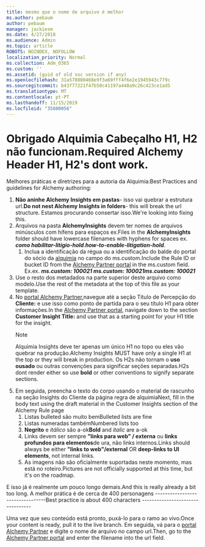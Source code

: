 ```yaml
---
title: mesmo que o nome de arquivo é melhor
ms.author: pebaum
author: pebaum
manager: jackiesm
ms.date: 4/27/2018
ms.audience: Admin
ms.topic: article
ROBOTS: NOINDEX, NOFOLLOW
localization_priority: Normal
ms.collection: Adm_O365
ms.custom: ''
ms.assetid: (guid of old soc version if any)
ms.openlocfilehash: 31a578800468e9f3a69fff4f6e2e1945943c779c
ms.sourcegitcommit: b43f77221f47b50c41197a448a9c26c423ce1ad5
ms.translationtype: MT
ms.contentlocale: pt-PT
ms.lasthandoff: 11/15/2019
ms.locfileid: "35800056"
---
```

# <a name="required-alchemy-header-h1-h2s-dont-work"></a><span data-ttu-id="4f3e7-102">Obrigado Alquimia Cabeçalho H1, H2 não funcionam.</span><span class="sxs-lookup"><span data-stu-id="4f3e7-102">Required Alchemy Header H1, H2's dont work.</span></span>
<span data-ttu-id="4f3e7-103">Melhores práticas e diretrizes para a autoria da Alquimia:</span><span class="sxs-lookup"><span data-stu-id="4f3e7-103">Best Practices and guidelines for Alchemy authoring:</span></span>

1. <span data-ttu-id="4f3e7-104">**Não aninhe Alchemy Insights em pastas**- isso vai quebrar a estrutura url.</span><span class="sxs-lookup"><span data-stu-id="4f3e7-104">**Do not nest Alchemy Insights in folders**- this will break the url structure.</span></span> <span data-ttu-id="4f3e7-105">Estamos procurando consertar isso.</span><span class="sxs-lookup"><span data-stu-id="4f3e7-105">We're looking into fixing this.</span></span>
1. <span data-ttu-id="4f3e7-106">Arquivos na pasta **AlchemyInsights** devem ter nomes de arquivos minúsculos com hífens para espaços ex.</span><span class="sxs-lookup"><span data-stu-id="4f3e7-106">Files in the **AlchemyInsights** folder should have lowercase filenames with hyphens for spaces ex.</span></span> <span data-ttu-id="4f3e7-107">***como habilitar-litígio-hold***.</span><span class="sxs-lookup"><span data-stu-id="4f3e7-107">***how-to-enable-litigation-hold***.</span></span>
    1. <span data-ttu-id="4f3e7-108">Inclua a identificação da régua ou a identificação do balde do portal do sócio da [alquimia](https://alchemyportal.azurewebsites.net) no campo do ms.custom.</span><span class="sxs-lookup"><span data-stu-id="4f3e7-108">Include the Rule ID or bucket ID from the [Alchemy Partner portal](https://alchemyportal.azurewebsites.net) in the ms.custom field.</span></span> <span data-ttu-id="4f3e7-109">Ex.</span><span class="sxs-lookup"><span data-stu-id="4f3e7-109">ex.</span></span> <span data-ttu-id="4f3e7-110">***ms.custom: 100021 ms.custom: 100021***</span><span class="sxs-lookup"><span data-stu-id="4f3e7-110">***ms.custom: 100021***</span></span>
1. <span data-ttu-id="4f3e7-111">Use o resto dos metadados na parte superior deste arquivo como modelo.</span><span class="sxs-lookup"><span data-stu-id="4f3e7-111">Use the rest of the metadata at the top of this file as your template.</span></span>
1. <span data-ttu-id="4f3e7-112">No [portal Alchemy Partner,](https://alchemyportal.azurewebsites.net)navegue até a seção Título de Percepção do **Cliente:** e use isso como ponto de partida para o seu título H1 para obter informações.</span><span class="sxs-lookup"><span data-stu-id="4f3e7-112">In the [Alchemy Partner portal](https://alchemyportal.azurewebsites.net), navigate down to the section **Customer Insight Title:** and use that as a starting point for your H1 title for the insight.</span></span> 
    > [!NOTE]
    > <span data-ttu-id="4f3e7-113">Alquimia Insights deve ter apenas um único H1 no topo ou eles vão quebrar na produção.</span><span class="sxs-lookup"><span data-stu-id="4f3e7-113">Alchemy Insights MUST have only a single H1 at the top or they will break in production.</span></span> <span data-ttu-id="4f3e7-114">Os H2s não tornam o **uso ousado** ou outras convenções para significar seções separadas.</span><span class="sxs-lookup"><span data-stu-id="4f3e7-114">H2s dont render either so use **bold** or other conventions to signify separate sections.</span></span>
1. <span data-ttu-id="4f3e7-115">Em seguida, preencha o texto do corpo usando o material de rascunho na seção Insights do Cliente da página regra de alquimia</span><span class="sxs-lookup"><span data-stu-id="4f3e7-115">Next, fill in the body text using the draft material in the Customer Insights section of the Alchemy Rule page</span></span>
    1. <span data-ttu-id="4f3e7-116">Listas bulleted são muito bem</span><span class="sxs-lookup"><span data-stu-id="4f3e7-116">Bulleted lists are fine</span></span>
    1. <span data-ttu-id="4f3e7-117">Listas numeradas também</span><span class="sxs-lookup"><span data-stu-id="4f3e7-117">Numbered lists too</span></span>
    1. <span data-ttu-id="4f3e7-118">**Negrito** e *itálico* são a-ok</span><span class="sxs-lookup"><span data-stu-id="4f3e7-118">**Bold** and *italic* are a-ok</span></span>
    1. <span data-ttu-id="4f3e7-119">Links devem ser sempre **"links para web" / externa** ou **links profundos para elementos**de ura, não links internos.</span><span class="sxs-lookup"><span data-stu-id="4f3e7-119">Links should always be either **"links to web"/external** OR **deep-links to UI elements**, not internal links.</span></span>
    1. <span data-ttu-id="4f3e7-120">As imagens não são oficialmente suportadas neste momento, mas está no roteiro.</span><span class="sxs-lookup"><span data-stu-id="4f3e7-120">Pictures are not officially supported at this time, but it's on the roadmap.</span></span>

<span data-ttu-id="4f3e7-121">E isso já é realmente um pouco longo demais.</span><span class="sxs-lookup"><span data-stu-id="4f3e7-121">And this is really already a bit too long.</span></span> <span data-ttu-id="4f3e7-122">A melhor prática é de cerca de 400 personagens ---------------------------------</span><span class="sxs-lookup"><span data-stu-id="4f3e7-122">Best practice is about 400 characters ---------------------------------</span></span>

<span data-ttu-id="4f3e7-123">Uma vez que seu conteúdo está pronto, puxá-lo para o ramo ao vivo.</span><span class="sxs-lookup"><span data-stu-id="4f3e7-123">Once your content is ready, pull it to the live branch.</span></span> <span data-ttu-id="4f3e7-124">Em seguida, vá para o [portal Alchemy Partner](https://alchemyportal.azurewebsites.net) e digite o nome de arquivo no campo url.</span><span class="sxs-lookup"><span data-stu-id="4f3e7-124">Then, go to the [Alchemy Partner portal](https://alchemyportal.azurewebsites.net) and enter the filename into the url field.</span></span> 